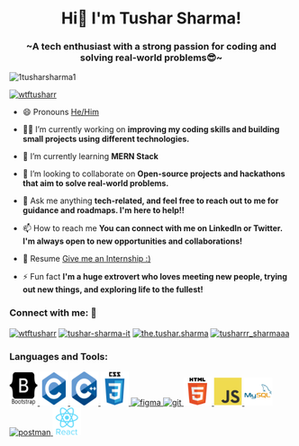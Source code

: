 <h1 align="center">Hi👋 I'm Tushar Sharma!</h1>
<h3 align="center"> ~A tech enthusiast with a strong passion for coding and solving real-world problems😎~</h3>

<p align="left"> <img src="https://komarev.com/ghpvc/?username=1tusharsharma1&label=Profile%20views&color=0e75b6&style=flat" alt="1tusharsharma1" /> </p>

<p align="left"> <a href="https://twitter.com/wtftusharr" target="blank"><img src="https://img.shields.io/twitter/follow/wtftusharr?logo=twitter&style=for-the-badge" alt="wtftusharr" /></a> </p>

- 😄 Pronouns [He/Him](He/Him)

- 👩‍💻 I’m currently working on **improving my coding skills and building small projects using different technologies.**

- 🧠 I’m currently learning **MERN Stack**

- 👯 I’m looking to collaborate on **Open-source projects and hackathons that aim to solve real-world problems.**

- 💬 Ask me anything **tech-related, and feel free to reach out to me for guidance and roadmaps. I'm here to help!!**

- 📫 How to reach me **You can connect with me on LinkedIn or Twitter. I'm always open to new opportunities and collaborations!**

- 📄 Resume [Give me an Internship :)](https://drive.google.com/file/d/1SOyR1Bl6YrUmT4eB2BcFM-FHjJEs-YN8/view?usp=sharing)

- ⚡ Fun fact **I'm a huge extrovert who loves meeting new people, trying out new things, and exploring life to the fullest!**

<h3 align="left">Connect with me: 💬</h3>
<p align="left">
<a href="https://twitter.com/wtftusharr" target="blank"><img align="center" src="https://raw.githubusercontent.com/rahuldkjain/github-profile-readme-generator/master/src/images/icons/Social/twitter.svg" alt="wtftusharr" height="40" width="50" /></a>
<a href="https://linkedin.com/in/tushar-sharma-it" target="blank"><img align="center" src="https://raw.githubusercontent.com/rahuldkjain/github-profile-readme-generator/master/src/images/icons/Social/linked-in-alt.svg" alt="tushar-sharma-it" height="40" width="50" /></a>
<a href="https://instagram.com/the.tushar.sharma" target="blank"><img align="center" src="https://raw.githubusercontent.com/rahuldkjain/github-profile-readme-generator/master/src/images/icons/Social/instagram.svg" alt="the.tushar.sharma" height="40" width="50" /></a>
<a href="https://www.leetcode.com/tusharrr_sharmaaa" target="blank"><img align="center" src="https://raw.githubusercontent.com/rahuldkjain/github-profile-readme-generator/master/src/images/icons/Social/leet-code.svg" alt="tusharrr_sharmaaa" height="40" width="50" /></a>
<!-- <a href="https://discord.gg/SoCiOpAtH#2233" target="blank"><img align="center" src="https://raw.githubusercontent.com/rahuldkjain/github-profile-readme-generator/master/src/images/icons/Social/discord.svg" alt="#2002" height="40" width="50" /></a> -->
</p>

<h3 align="left">Languages and Tools:</h3>
<p align="left"> <a href="https://getbootstrap.com" target="_blank" rel="noreferrer"> <img src="https://raw.githubusercontent.com/devicons/devicon/master/icons/bootstrap/bootstrap-plain-wordmark.svg" alt="bootstrap" width="50" height="60"/> </a> <a href="https://www.cprogramming.com/" target="_blank" rel="noreferrer"> <img src="https://raw.githubusercontent.com/devicons/devicon/master/icons/c/c-original.svg" alt="c" width="50" height="60"/> </a> <a href="https://www.w3schools.com/cpp/" target="_blank" rel="noreferrer"> <img src="https://raw.githubusercontent.com/devicons/devicon/master/icons/cplusplus/cplusplus-original.svg" alt="cplusplus" width="50" height="60"/> </a> <a href="https://www.w3schools.com/css/" target="_blank" rel="noreferrer"> <img src="https://raw.githubusercontent.com/devicons/devicon/master/icons/css3/css3-original-wordmark.svg" alt="css3" width="50" height="60"/> </a> <a href="https://www.figma.com/" target="_blank" rel="noreferrer"> <img src="https://www.vectorlogo.zone/logos/figma/figma-icon.svg" alt="figma" width="50" height="50"/> </a> <a href="https://git-scm.com/" target="_blank" rel="noreferrer"> <img src="https://www.vectorlogo.zone/logos/git-scm/git-scm-icon.svg" alt="git" width="50" height="50"/> </a> <a href="https://www.w3.org/html/" target="_blank" rel="noreferrer"> <img src="https://raw.githubusercontent.com/devicons/devicon/master/icons/html5/html5-original-wordmark.svg" alt="html5" width="50" height="50"/> </a> <a href="https://developer.mozilla.org/en-US/docs/Web/JavaScript" target="_blank" rel="noreferrer"> <img src="https://raw.githubusercontent.com/devicons/devicon/master/icons/javascript/javascript-original.svg" alt="javascript" width="50" height="50"/> </a> <a href="https://www.mysql.com/" target="_blank" rel="noreferrer"> <img src="https://raw.githubusercontent.com/devicons/devicon/master/icons/mysql/mysql-original-wordmark.svg" alt="mysql" width="50" height="50"/> </a> <a href="https://postman.com" target="_blank" rel="noreferrer"> <img src="https://www.vectorlogo.zone/logos/getpostman/getpostman-icon.svg" alt="postman" width="50" height="50"/> </a> <a href="https://reactjs.org/" target="_blank" rel="noreferrer"> <img src="https://raw.githubusercontent.com/devicons/devicon/master/icons/react/react-original-wordmark.svg" alt="react" width="50" height="50"/> </a> </p>
